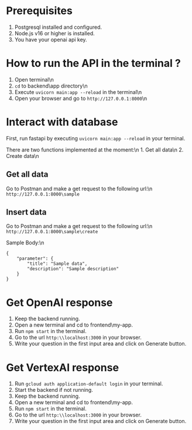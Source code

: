# Prerequisites

1. Postgresql installed and configured.
2. Node.js v16 or higher is installed.
3. You have your openai api key.


# How to run the API in the terminal ?

1. Open terminal\n
2. `cd` to backend\app directory\n
3. Execute `uvicorn main:app --reload` in the terminal\n
4. Open your browser and go to `http://127.0.0.1:8000`\n

# Interact with database

First, run fastapi by executing `uvicorn main:app --reload` in your terminal.

There are two functions implemented at the moment:\n
    1. Get all data\n
    2. Create data\n

## Get all data

Go to Postman and make a get request to the following url:\n
`http://127.0.0.1:8000\sample`

## Insert data

Go to Postman and make a get request to the following url:\n
`http://127.0.0.1:8000\sample\create`

Sample Body:\n
```
{
    "parameter": {
        "title": "Sample data",
        "description": "Sample description"
    }
}
```

# Get OpenAI response

1. Keep the backend running.
2. Open a new terminal and cd to frontend\my-app.
3. Run `npm start` in the terminal.
4. Go to the url `http:\\localhost:3000` in your browser.
5. Write your question in the first input area and click on Generate button.

# Get VertexAI response

1. Run `gcloud auth application-default login` in your terminal.
2. Start the backend if not running.
3. Keep the backend running.
4. Open a new terminal and cd to frontend\my-app.
5. Run `npm start` in the terminal.
6. Go to the url `http:\\localhost:3000` in your browser.
7. Write your question in the first input area and click on Generate button.

